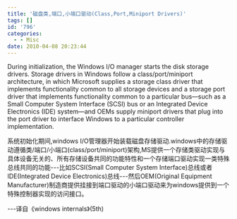 ```yaml
---
title: '磁盘类,端口,小端口驱动(Class,Port,Miniport Drivers)'
tags: []
id: '796'
categories:
  - - Misc
date: 2010-04-08 20:23:44
---
```


During initialization, the Windows I/O manager starts the disk storage drivers. Storage drivers in Windows follow a class/port/miniport architecture, in which Microsoft supplies a storage class driver that implements functionality common to all storage devices and a storage port driver that implements functionality common to a particular bus—such as a Small Computer System Interface (SCSI) bus or an Integrated Device Electronics (IDE) system—and OEMs supply miniport drivers that plug into the port driver to interface Windows to a particular controller implementation.

系统初始化期间,windows I/O管理器开始装载磁盘存储驱动.windows中的存储驱动遵循类/端口/小端口(class/port/miniport)架构,MS提供一个存储类驱动实现与具体设备无关的、所有存储设备共同的功能特性和一个存储端口驱动实现一类特殊总线共同的功能---比如SCSI(Small Computer System Interface)总线或者IDE(Integrated Device Electronics)总线---然后OEM(Original Equipment Manufacturer)制造商提供挂接到端口驱动的小端口驱动来为windows提供到一个特殊控制器实现的访问接口。

\---译自《windows internals》(5th)